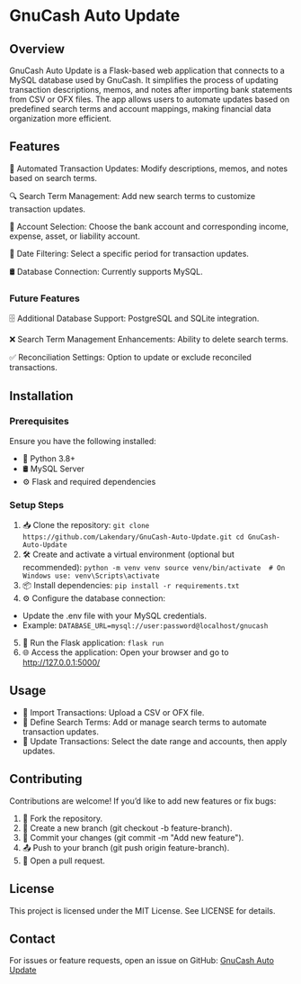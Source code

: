 # GnuCash Auto Update

## Overview

GnuCash Auto Update is a Flask-based web application that connects to a MySQL database used by GnuCash. It simplifies the process of updating transaction descriptions, memos, and notes after importing bank statements from CSV or OFX files. The app allows users to automate updates based on predefined search terms and account mappings, making financial data organization more efficient.

## Features

🚀 Automated Transaction Updates: Modify descriptions, memos, and notes based on search terms.

🔍 Search Term Management: Add new search terms to customize transaction updates.

🏦 Account Selection: Choose the bank account and corresponding income, expense, asset, or liability account.

📅 Date Filtering: Select a specific period for transaction updates.

🛢 Database Connection: Currently supports MySQL.

### Future Features

🗄 Additional Database Support: PostgreSQL and SQLite integration.

❌ Search Term Management Enhancements: Ability to delete search terms.

✅ Reconciliation Settings: Option to update or exclude reconciled transactions.

## Installation

### Prerequisites

Ensure you have the following installed:
- 🐍 Python 3.8+
- 🛢 MySQL Server
- ⚙️ Flask and required dependencies

### Setup Steps

1. 📥 Clone the repository:
`git clone https://github.com/Lakendary/GnuCash-Auto-Update.git
cd GnuCash-Auto-Update`
2. 🛠 Create and activate a virtual environment (optional but recommended):
`python -m venv venv
source venv/bin/activate  # On Windows use: venv\Scripts\activate`
3. 📦 Install dependencies:
`pip install -r requirements.txt`
4. ⚙️ Configure the database connection:
- Update the .env file with your MySQL credentials.
- Example:
`DATABASE_URL=mysql://user:password@localhost/gnucash`
5. 🚀 Run the Flask application:
`flask run`
6. 🌐 Access the application:
  Open your browser and go to http://127.0.0.1:5000/

## Usage

- 📂 Import Transactions: Upload a CSV or OFX file.
- 🔎 Define Search Terms: Add or manage search terms to automate transaction updates.
- 🔄 Update Transactions: Select the date range and accounts, then apply updates.

## Contributing

Contributions are welcome! If you’d like to add new features or fix bugs:
1. 🍴 Fork the repository.
2. 🌿 Create a new branch (git checkout -b feature-branch).
3. 📝 Commit your changes (git commit -m "Add new feature").
4. 📤 Push to your branch (git push origin feature-branch).
5. 🔄 Open a pull request.

## License

This project is licensed under the MIT License. See LICENSE for details.

## Contact

For issues or feature requests, open an issue on GitHub: [GnuCash Auto Update](https://github.com/Lakendary/GnuCash-Auto-Update/issues/new)
